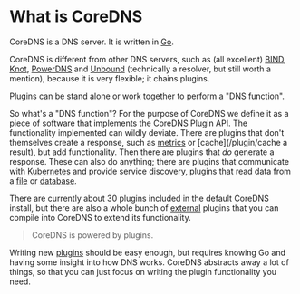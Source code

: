 # What is CoreDNS

CoreDNS is a DNS server. It is written in [Go](https://golang.org).

CoreDNS is different from other DNS servers, such as (all excellent)
[BIND](https://www.isc.org/blogs/category/bind/),
[Knot](https://www.knot-dns.cz/),
[PowerDNS](https://www.powerdns.com/) and
[Unbound](https://www.unbound.net/) (technically a resolver, but still worth a mention), because it
is very flexible; it chains plugins.

Plugins can be stand alone or work together to perform a "DNS function".

So what's a "DNS function"? For the purpose of CoreDNS we define it as a piece of software that
implements the CoreDNS Plugin API. The functionality implemented can wildly deviate. There are
plugins that don't themselves create a response, such as [metrics](/plugins/metrics) or
[cache](/plugin/cache a result), but add functionality. Then there are plugins that *do* generate
a response. These can also do anything; there are plugins that communicate with
[Kubernetes](/plugins/kubernetes) and provide service discovery, plugins that read data from
a [file](/plugins/file) or [database](/explugins/pdsql).

There are currently about 30 plugins included in the default CoreDNS install, but there are also a whole
bunch of [external](/explugins) plugins that you can compile into CoreDNS to extend its
functionality.

> CoreDNS is powered by plugins.

Writing new [plugins](#writing-plugins) should be easy enough, but requires knowing Go and having
some insight into how DNS works. CoreDNS abstracts away a lot of things, so that you can just focus
on writing the plugin functionality you need.
